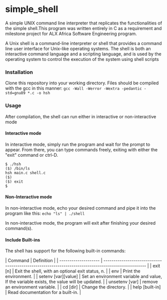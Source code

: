 # simple_shell
A simple UNIX command line interpreter that replicates the functionalities of the simple shell.This program was written entirely in C as a requirement and milestone project for ALX Africa Software Engineering program.

A Unix shell is a command-line interpreter or shell that provides a command line user interface for Unix-like operating systems. The shell is both an interactive command language and a scripting language, and is used by the operating system to control the execution of the system using shell scripts

### Installation

Clone this repository into your working directory. Files should be compiled with the gcc in this manner: ```gcc -Wall -Werror -Wextra -pedantic -std=gnu89 *.c -o hsh```

### Usage

After compilation, the shell can run either in interactive or non-interactive mode

#### Interactive mode

In interactive mode, simply run the program and wait for the prompt to appear. From there, you can type commands freely, exiting with either the "exit" command or ctrl-D.

```example
$ ./hsh
($) /bin/ls
hsh main.c shell.c
($)
($) exit
$
```

#### Non-Interactive mode

In non-interactive mode, echo your desired command and pipe it into the program like this:
```echo "ls" | ./shell```

In non-interactive mode, the program will exit after finishing your desired command(s).

#### Include Built-ins

The shell has support for the following built-in commands:

| Command              | Definition
|
| -------------------- | --------------------------------------------------------------------------------------------------- |
| exit [n]             | Exit the shell, with an optional exit status, n.
|
| env                  | Print the environment.
|
| setenv [var][value]  | Set an environment variable and value, If the variable exists, the value will be updated.           |
| unsetenv [var]       | remove an environment variable.
|
| cd [dir]             | Change the directory.
|
| help [built-in]      | Read documentation for a built-in.
|



